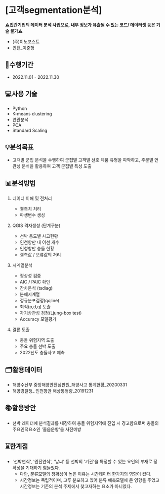 
# [고객segmentation분석]
**⚠민간기업의 데이터 분석 사업으로, 내부 정보가 유출될 수 있는 코드/ 데이터셋 등은 기술 불가⚠**
- (주)이노포스트
- 인턴_이준형

## 📅수행기간
- 2022.11.01 - 2022.11.30

## 💻사용 기술
- Python
- K-means clustering
- 연관분석
- PCA
- Standard Scaling

## 💡분석목표
- 고객별 군집 분석을 수행하여 군집별 고객별 선호 제품 유형을 파악하고, 주문별 연관성 분석을 활용하여 고객 군집별 특성 도출

## 📊분석방법
1. 데이터 이해 및 전처리
    - 결측치 처리
    - 파생변수 생성 
    
2. QGIS 격자생성 (단계구분)
    - 선박 용도별 사고현황
    - 인천항만 내 어선 개수
    - 인청항만 충돌 현황
    - 결측값 / 오류값의 처리

3. 시계열분석
    - 정상성 검증
    - AIC / PAIC 확인
    - 잔차분석 (tsdiag)
    - 분해시계열
    - 정규분포검정(qqline)
    - 최적(p,d,q) 도출
    - 자기상관성 검정(Ljung-box test)
    - Accuracy 모델평가

4. 결론 도출
    - 충돌 위험지역 도출
    - 주요 충돌 선박 도출
    - 2022년도 충돌사고 예측

## 🗂️활용데이터
- 해양수산부 중앙해양안전심판원_해양사고 통계현황_20200331
- 해양경찰청_ 인천항만 해상통행량_20191231

## 📚활용방안
- 선박 레이더에 분석결과를 내장하여 충돌 위험지역에 진입 시 경고함으로써 충돌의 주요인적요소인 '졸음운항'을 사전예방

## ⌛한계점
- '선박연식', '엔진연식', '날씨' 등 선박의 '기관'을 특정할 수 있는 요인의 부재로 정확성을 기대하기 힘들었다.
  - 다만, 분류모델의 정확성이 높은 이유는 시간데이터 한가지의 영향이 컸다.
  - 시간정보는 독립적이며, 고루 분포하고 있어 분류 예측모델에 큰 영향을 주었고 시간정보는 기존의 분석 주제에서 찾고자하는 요소가 아니였다.
